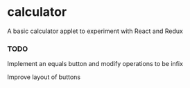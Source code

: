 # calculator
A basic calculator applet to experiment with React and Redux

### TODO
Implement an equals button and modify operations to be infix

Improve layout of buttons
